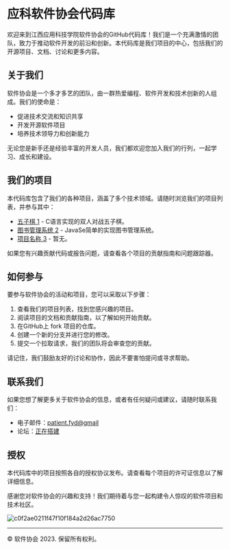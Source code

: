 # 应科软件协会代码库

欢迎来到江西应用科技学院软件协会的GitHub代码库！我们是一个充满激情的团队，致力于推动软件开发的前沿和创新。本代码库是我们项目的中心，包括我们的开源项目、文档、讨论和更多内容。

## 关于我们

软件协会是一个多才多艺的团队，由一群热爱编程、软件开发和技术创新的人组成。我们的使命是：

- 促进技术交流和知识共享
- 开发开源软件项目
- 培养技术领导力和创新能力

无论您是新手还是经验丰富的开发人员，我们都欢迎您加入我们的行列，一起学习、成长和建设。

## 我们的项目

本代码库包含了我们的各种项目，涵盖了多个技术领域。请随时浏览我们的项目列表，并参与其中：

- [五子棋 1](https://github.com/patient-fyd/SoftwareAssociation/tree/main/Cproject/five-in-a-row) - C语言实现的双人对战五子棋。
- [图书管理系统 2](https://github.com/patient-fyd/SoftwareAssociation/tree/main/JavaProject/BookManage) - JavaSe简单的实现图书管理系统。
- [项目名称 3](链接到项目3) - 暂无。

如果您有兴趣贡献代码或报告问题，请查看各个项目的贡献指南和问题跟踪器。

## 如何参与

要参与软件协会的活动和项目，您可以采取以下步骤：

1. 查看我们的项目列表，找到您感兴趣的项目。
2. 阅读项目的文档和贡献指南，以了解如何开始贡献。
3. 在GitHub上 fork 项目的仓库。
4. 创建一个新的分支并进行您的修改。
5. 提交一个拉取请求，我们的团队将会审查您的贡献。

请记住，我们鼓励友好的讨论和协作，因此不要害怕提问或寻求帮助。

## 联系我们

如果您想了解更多关于软件协会的信息，或者有任何疑问或建议，请随时联系我们：

- 电子邮件：[patient.fyd@gmail](patient.fyd@gmail)
- 论坛：[正在搭建](链接到论坛)

## 授权

本代码库中的项目按照各自的授权协议发布。请查看每个项目的许可证信息以了解详细信息。

感谢您对软件协会的兴趣和支持！我们期待着与您一起构建令人惊叹的软件项目和技术社区。


![c0f2ae0211f47f10f184a2d26ac7750](https://github.com/patient-fyd/SoftwareAssociation/assets/122692912/563eaa7e-4341-4a58-ad4a-17a1f32e6caa)

---
© 软件协会 2023. 保留所有权利。
